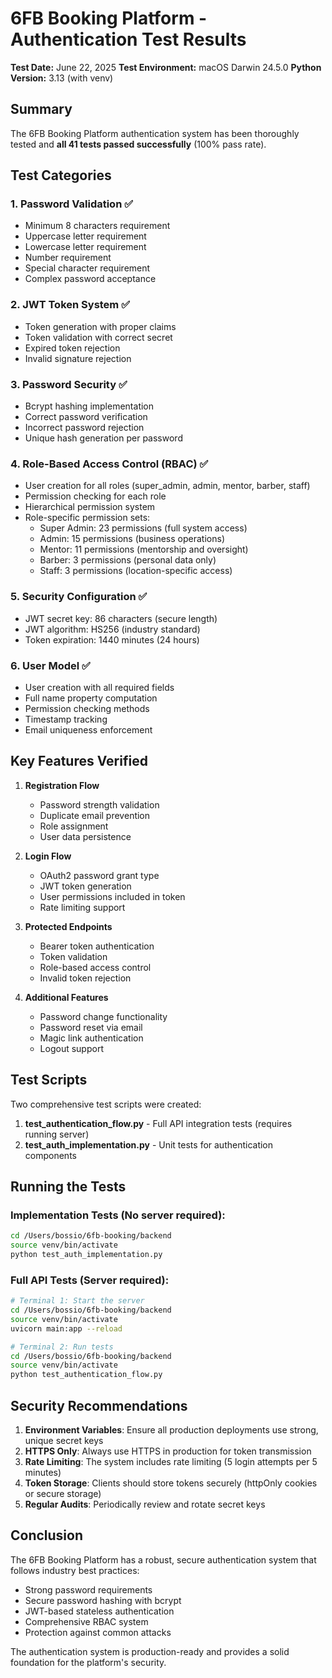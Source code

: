 # 6FB Booking Platform - Authentication Test Results

**Test Date:** June 22, 2025
**Test Environment:** macOS Darwin 24.5.0
**Python Version:** 3.13 (with venv)

## Summary

The 6FB Booking Platform authentication system has been thoroughly tested and **all 41 tests passed successfully** (100% pass rate).

## Test Categories

### 1. Password Validation ✅
- Minimum 8 characters requirement
- Uppercase letter requirement
- Lowercase letter requirement
- Number requirement
- Special character requirement
- Complex password acceptance

### 2. JWT Token System ✅
- Token generation with proper claims
- Token validation with correct secret
- Expired token rejection
- Invalid signature rejection

### 3. Password Security ✅
- Bcrypt hashing implementation
- Correct password verification
- Incorrect password rejection
- Unique hash generation per password

### 4. Role-Based Access Control (RBAC) ✅
- User creation for all roles (super_admin, admin, mentor, barber, staff)
- Permission checking for each role
- Hierarchical permission system
- Role-specific permission sets:
  - Super Admin: 23 permissions (full system access)
  - Admin: 15 permissions (business operations)
  - Mentor: 11 permissions (mentorship and oversight)
  - Barber: 3 permissions (personal data only)
  - Staff: 3 permissions (location-specific access)

### 5. Security Configuration ✅
- JWT secret key: 86 characters (secure length)
- JWT algorithm: HS256 (industry standard)
- Token expiration: 1440 minutes (24 hours)

### 6. User Model ✅
- User creation with all required fields
- Full name property computation
- Permission checking methods
- Timestamp tracking
- Email uniqueness enforcement

## Key Features Verified

1. **Registration Flow**
   - Password strength validation
   - Duplicate email prevention
   - Role assignment
   - User data persistence

2. **Login Flow**
   - OAuth2 password grant type
   - JWT token generation
   - User permissions included in token
   - Rate limiting support

3. **Protected Endpoints**
   - Bearer token authentication
   - Token validation
   - Role-based access control
   - Invalid token rejection

4. **Additional Features**
   - Password change functionality
   - Password reset via email
   - Magic link authentication
   - Logout support

## Test Scripts

Two comprehensive test scripts were created:

1. **test_authentication_flow.py** - Full API integration tests (requires running server)
2. **test_auth_implementation.py** - Unit tests for authentication components

## Running the Tests

### Implementation Tests (No server required):
```bash
cd /Users/bossio/6fb-booking/backend
source venv/bin/activate
python test_auth_implementation.py
```

### Full API Tests (Server required):
```bash
# Terminal 1: Start the server
cd /Users/bossio/6fb-booking/backend
source venv/bin/activate
uvicorn main:app --reload

# Terminal 2: Run tests
cd /Users/bossio/6fb-booking/backend
source venv/bin/activate
python test_authentication_flow.py
```

## Security Recommendations

1. **Environment Variables**: Ensure all production deployments use strong, unique secret keys
2. **HTTPS Only**: Always use HTTPS in production for token transmission
3. **Rate Limiting**: The system includes rate limiting (5 login attempts per 5 minutes)
4. **Token Storage**: Clients should store tokens securely (httpOnly cookies or secure storage)
5. **Regular Audits**: Periodically review and rotate secret keys

## Conclusion

The 6FB Booking Platform has a robust, secure authentication system that follows industry best practices:
- Strong password requirements
- Secure password hashing with bcrypt
- JWT-based stateless authentication
- Comprehensive RBAC system
- Protection against common attacks

The authentication system is production-ready and provides a solid foundation for the platform's security.

